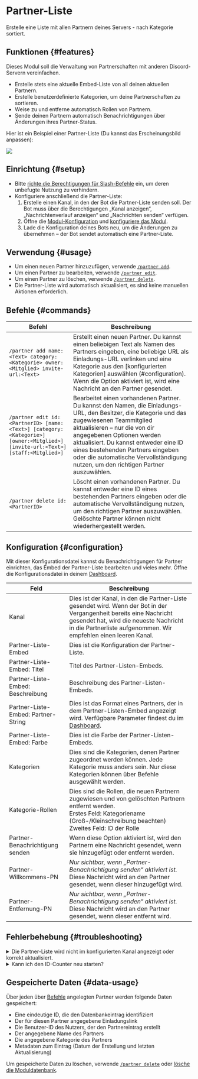 # Partner-Liste

Erstelle eine Liste mit allen Partnern deines Servers - nach Kategorie sortiert.

<ModuleOverview moduleName="partner-list" />

## Funktionen {#features}

Dieses Modul soll die Verwaltung von Partnerschaften mit anderen Discord-Servern vereinfachen.

* Erstelle stets eine aktuelle Embed-Liste von all deinen aktuellen Partnern.
* Erstelle benutzerdefinierte Kategorien, um deine Partnerschaften zu sortieren.
* Weise zu und entferne automatisch Rollen von Partnern.
* Sende deinen Partnern automatisch Benachrichtigungen über Änderungen ihres Partner-Status.

Hier ist ein Beispiel einer Partner-Liste (Du kannst das Erscheinungsbild anpassen):

![](@site/docs/assets/custom-bot/modules/partner-list/example.png)

## Einrichtung {#setup}

* Bitte [richte die Berechtigungen für Slash-Befehle](/docs/custom-bot/slash-commands) ein, um deren unbefugte Nutzung zu verhindern.
* Konfiguriere anschließend die Partner-Liste:
    1. Erstelle einen Kanal, in den der Bot die Partner-Liste senden soll. Der Bot muss über die Berechtigungen „Kanal anzeigen“, „Nachrichtenverlauf anzeigen“ und „Nachrichten senden“ verfügen.
    2. Öffne die [Modul-Konfiguration](https://scnx.app/de/glink?page=bot/configuration?file=partner-list%7Cconfig)
       und [konfiguriere das Modul](#configuration).
    3. Lade die Konfiguration deines Bots neu, um die Änderungen zu übernehmen – der Bot sendet automatisch eine Partner-Liste.

## Verwendung {#usage}

* Um einen neuen Partner hinzuzufügen, verwende [`/partner add`](#commands).
* Um einen Partner zu bearbeiten, verwende [`/partner edit`](#commands).
* Um einen Partner zu löschen, verwende [`/partner delete`](#commands).
* Die Partner-Liste wird automatisch aktualisiert, es sind keine manuellen Aktionen erforderlich.

## Befehle {#commands}

<SlashCommandExplanation />

| Befehl                                                                                                                        | Beschreibung                                                                                                                                                                                                                                                                                                                                                                |
|-------------------------------------------------------------------------------------------------------------------------------|-----------------------------------------------------------------------------------------------------------------------------------------------------------------------------------------------------------------------------------------------------------------------------------------------------------------------------------------------------------------------------|
| `/partner add name:<Text> category:<Kategorie> owner:<Mitglied> invite-url:<Text>`                                            | Erstellt einen neuen Partner. Du kannst einen beliebigen Text als Namen des Partners eingeben, eine beliebige URL als Einladungs-URL verlinken und eine Kategorie aus den [konfigurierten Kategorien] auswählen (#configuration). Wenn die Option aktiviert ist, wird eine Nachricht an den Partner gesendet.                                                               |
| `/partner edit id:<PartnerID> [name:<Text>] [category:<Kategorie>] [owner:<Mitglied>] [invite-url:<Text>] [staff:<Mitglied>]` | Bearbeitet einen vorhandenen Partner. Du kannst den Namen, die Einladungs-URL, den Besitzer, die Kategorie und das zugewiesenen Teammitglied aktualisieren – nur die von dir angegebenen Optionen werden aktualisiert. Du kannst entweder eine ID eines bestehenden Partners eingeben oder die automatische Vervollständigung nutzen, um den richtigen Partner auszuwählen. |
| `/partner delete id:<PartnerID>`                                                                                              | Löscht einen vorhandenen Partner. Du kannst entweder eine ID eines bestehenden Partners eingeben oder die automatische Vervollständigung nutzen, um den richtigen Partner auszuwählen. Gelöschte Partner können nicht wiederhergestellt werden.                                                                                                                             |

## Konfiguration {#configuration}

Mit dieser Konfigurationsdatei kannst du Benachrichtigungen für Partner einrichten, das Embed der Partner-Liste bearbeiten und vieles mehr. 
Öffne die Konfigurationsdatei in
deinem [Dashboard](https://scnx.app/de/glink?page=bot/configuration?file=partner-list%7Cconfig).

| Feld                                | Beschreibung                                                                                                                                                                                                                     |
|-------------------------------------|----------------------------------------------------------------------------------------------------------------------------------------------------------------------------------------------------------------------------------|
| Kanal                               | Dies ist der Kanal, in den die Partner-Liste gesendet wird. Wenn der Bot in der Vergangenheit bereits eine Nachricht gesendet hat, wird die neueste Nachricht in die Partnerliste aufgenommen. Wir empfehlen einen leeren Kanal. |
| Partner-Liste-Embed                 | Dies ist die Konfiguration der Partner-Liste.                                                                                                                                                                                    |
| Partner-Liste-Embed: Titel          | Titel des Partner-Listen-Embeds.                                                                                                                                                                                                 |
| Partner-Liste-Embed: Beschreibung   | Beschreibung des Partner-Listen-Embeds.                                                                                                                                                                                          |
| Partner-Liste-Embed: Partner-String | Dies ist das Format eines Partners, der in dem Partner-Listen-Embed angezeigt wird. Verfügbare Parameter findest du im [Dashboard](https://scnx.app/de/glink?page=bot/configuration?file=partner-list%7Cconfig).                 |
| Partner-Liste-Embed: Farbe          | Dies ist die Farbe der Partner-Listen-Embeds.                                                                      |
| Kategorien                          | Dies sind die Kategorien, denen Partner zugeordnet werden können. Jede Kategorie muss anders sein. Nur diese Kategorien können über Befehle ausgewählt werden.                                                                   |
| Kategorie-Rollen                    | Dies sind die Rollen, die neuen Partnern zugewiesen und von gelöschten Partnern entfernt werden.<br />Erstes Feld: Kategoriename (Groß-/Kleinschreibung beachten)<br/>Zweites Feld: ID der Rolle                                 |
| Partner-Benachrichtigung senden     | Wenn diese Option aktiviert ist, wird den Partnern eine Nachricht gesendet, wenn sie hinzugefügt oder entfernt werden.                                                                                                           |
| Partner-Willkommens-PN              | <i>Nur sichtbar, wenn „Partner-Benachrichtigung senden“ aktiviert ist.</i><br/>Diese Nachricht wird an den Partner gesendet, wenn dieser hinzugefügt wird.                                                                       |
| Partner-Entfernung-PN               | <i>Nur sichtbar, wenn „Partner-Benachrichtigung senden“ aktiviert ist.</i><br/>Diese Nachricht wird an den Partner gesendet, wenn dieser entfernt wird.                                                                          |

## Fehlerbehebung {#troubleshooting}

<details>
    <summary>Die Partner-Liste wird nicht im konfigurierten Kanal angezeigt oder korrekt aktualisiert.</summary>
    <ul>
        <li>Stelle sicher, dass der Bot über die Berechtigungen „Kanal anzeigen“, „Nachrichten senden“ und „Nachrichtenverlauf anzeigen“ für den Kanal verfügt.</li>
        <li>Stelle sicher, dass keiner deiner Kategoriefelder leer ist.</li>
        <li>Starte deinen Bot neu.</li>
    </ul>
</details>

<details>
    <summary>Kann ich den ID-Counter neu starten?</summary>

    Nein. Die ID ist eine eindeutige Identifikationsnummer und kann nicht zurückgesetzt werden. Dies ist eine technische Einschränkung – du kannst den Parameter <code>%id%</code> aus deinem „partner-string“ unter „Partner-Liste-Embed“ in deiner <a href="https://scnx.app/de/glink?page=bot/configuration?file=partner-list%7Cconfig">Modulkonfiguration</a> entfernen oder das Parameter <code>%nr%</code> verwenden, wodurch die Nummern autoamtisch aktualisert werden.
</details>

## Gespeicherte Daten {#data-usage}

Über jeden über [Befehle](#commands) angelegten Partner werden folgende Daten gespeichert:

* Eine eindeutige ID, die den Datenbankeintrag identifiziert
* Der für diesen Partner angegebene Einladungslink
* Die Benutzer-ID des Nutzers, der den Partnereintrag erstellt
* Der angegebene Name des Partners
* Die angegebene Kategorie des Partners
* Metadaten zum Eintrag (Datum der Erstellung und letzten Aktualisierung)

Um gespeicherte Daten zu löschen, verwende [`/partner delete`](#commands)
oder [lösche die Moduldatenbank](/docs/custom-bot/additional-features#reset-module-database).
